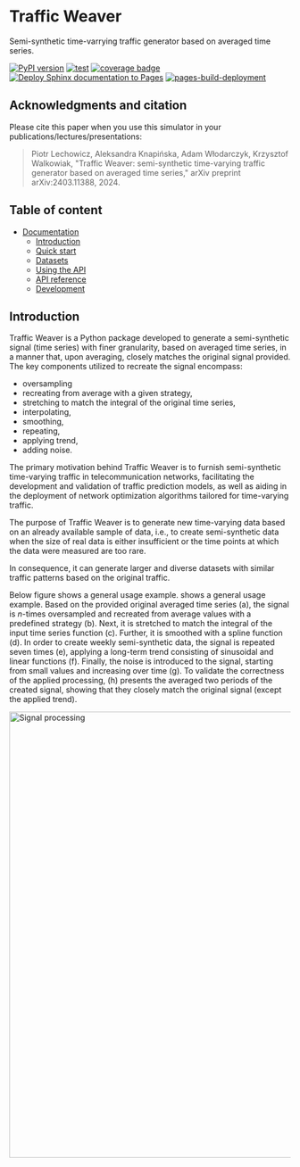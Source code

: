 # Traffic Weaver

Semi-synthetic time-varrying traffic generator based on averaged time series.

[![PyPI version](https://badge.fury.io/py/traffic-weaver.svg)](https://badge.fury.io/py/traffic-weaver)
[![test](https://github.com/w4k2/traffic-weaver/actions/workflows/test.yml/badge.svg)](https://github.com/w4k2/traffic-weaver/actions/workflows/test.yml)
[![coverage badge](https://github.com/w4k2/traffic-weaver/raw/main/badges/coverage.svg)](https://github.com/w4k2/traffic-weaver/raw/main/badges/coverage.svg)
[![Deploy Sphinx documentation to Pages](https://github.com/w4k2/traffic-weaver/actions/workflows/documentation.yml/badge.svg)](https://github.com/w4k2/traffic-weaver/actions/workflows/documentation.yml)
[![pages-build-deployment](https://github.com/w4k2/traffic-weaver/actions/workflows/pages/pages-build-deployment/badge.svg)](https://github.com/w4k2/traffic-weaver/actions/workflows/pages/pages-build-deployment)

## Acknowledgments and citation

Please cite this paper when you use this simulator in your publications/lectures/presentations:

> Piotr Lechowicz, Aleksandra Knapińska, Adam Włodarczyk, Krzysztof Walkowiak,
"Traffic Weaver: semi-synthetic time-varying traffic generator based on averaged time series,"
arXiv preprint arXiv:2403.11388, 2024.


## Table of content

- [Documentation](https://w4k2.github.io/traffic-weaver/)
    - [Introduction](https://w4k2.github.io/traffic-weaver/introduction.html)
    - [Quick start](https://w4k2.github.io/traffic-weaver/quick_start.html)
    - [Datasets](https://w4k2.github.io/traffic-weaver/datasets.html)
    - [Using the API](https://w4k2.github.io/traffic-weaver/using_the_api.html)
    - [API reference](https://w4k2.github.io/traffic-weaver/apidocs/traffic_weaver.html)
    - [Development](https://w4k2.github.io/traffic-weaver/development.html)

## Introduction

Traffic Weaver is a Python package developed to generate a semi-synthetic signal (time series) with finer granularity,
based on averaged time series, in a manner that, upon averaging, closely matches the original signal provided.
The key components utilized to recreate the signal encompass:

* oversampling
* recreating from average with a given strategy,
* stretching to match the integral of the original time series,
* interpolating,
* smoothing,
* repeating,
* applying trend,
* adding noise.

The primary motivation behind Traffic Weaver is to furnish semi-synthetic time-varying traffic in telecommunication
networks, facilitating the development and validation of traffic prediction models, as well as aiding in the deployment
of network optimization algorithms tailored for time-varying traffic.

The purpose of Traffic Weaver is to generate new time-varying data based on an already available sample of data, i.e.,
to create semi-synthetic data when the size of real data is either insufficient or the time points at which the data
were measured are too rare.

In consequence, it can generate larger and diverse datasets with similar traffic patterns based on the original traffic.

Below figure shows a general usage example. shows a general usage example. Based on the provided original averaged time series (a),
the signal is *n*-times oversampled and recreated from average values with a predefined strategy (b).
Next, it is stretched to match the integral of the input time series function (c).
Further, it is smoothed with a spline function (d). In order to create weekly
semi-synthetic data, the signal is repeated seven times (e), applying a long-term trend consisting of sinusoidal and
linear functions (f). Finally, the noise is introduced to the signal, starting from small values and increasing over
time (g). To validate the correctness of the applied processing, (h) presents the averaged two periods of the created
signal, showing that they closely match the original signal (except the applied trend).

<img alt="Signal processing" width="800px" src="https://github.com/w4k2/traffic-weaver/raw/main/docs/source/_static/gfx/signal_processing_overview.png"/>
